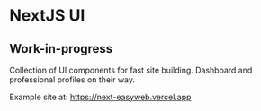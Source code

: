 # NextJS UI

## Work-in-progress

Collection of UI components for fast site building. Dashboard and professional profiles on their way.

Example site at: https://next-easyweb.vercel.app
